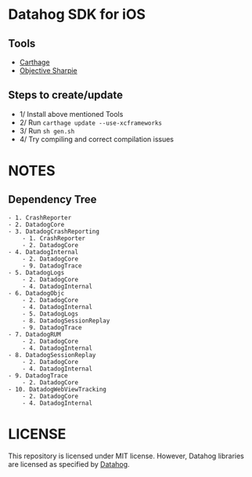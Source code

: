 # Datahog SDK for iOS

## Tools
- [Carthage](https://github.com/Carthage/Carthage)
- [Objective Sharpie](https://learn.microsoft.com/en-us/xamarin/cross-platform/macios/binding/objective-sharpie/)

## Steps to create/update

- 1/ Install above mentioned Tools
- 2/ Run `carthage update --use-xcframeworks`
- 3/ Run `sh gen.sh`
- 4/ Try compiling and correct compilation issues

# NOTES

## Dependency Tree

```
- 1. CrashReporter
- 2. DatadogCore
- 3. DatadogCrashReporting
    - 1. CrashReporter
    - 2. DatadogCore
- 4. DatadogInternal
    - 2. DatadogCore
    - 9. DatadogTrace
- 5. DatadogLogs
    - 2. DatadogCore
    - 4. DatadogInternal
- 6. DatadogObjc
    - 2. DatadogCore
    - 4. DatadogInternal
    - 5. DatadogLogs
    - 8. DatadogSessionReplay
    - 9. DatadogTrace
- 7. DatadogRUM
    - 2. DatadogCore
    - 4. DatadogInternal
- 8. DatadogSessionReplay
    - 2. DatadogCore
    - 4. DatadogInternal
- 9. DatadogTrace
    - 2. DatadogCore
- 10. DatadogWebViewTracking
    - 2. DatadogCore
    - 4. DatadogInternal
```

# LICENSE
This repository is licensed under MIT license. However, Datahog libraries are licensed as specified by [Datahog](https://github.com/DataDog/dd-sdk-ios).